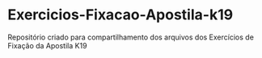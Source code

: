 # Exercicios-Fixacao-Apostila-k19
Repositório criado para compartilhamento dos arquivos dos Exercícios de Fixação da Apostila K19 
